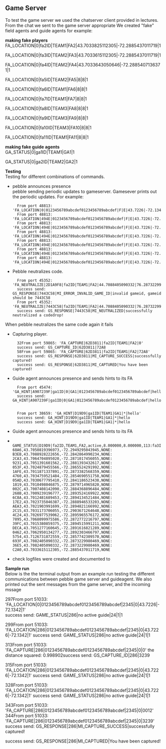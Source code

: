 ## Game Server ##
To test the game server we used the chatserver client provided in lectures. From the chat we sent to the game server appropriate 
We created "fake" field agents and guide agents for example:

**making fake players**
FA_LOCATION|0|fa2ID|TEAM1|FA2|43.7033825112305|-72.2885437011719|1  

FA_LOCATION|0|fa3ID|TEAM2|FA3|43.7033615112305|-72.2885437011719|1  

FA_LOCATION|0|fa4ID|TEAM2|FA4|43.7033643050646|-72.2885407136371|1  

FA_LOCATION|0|fa5ID|TEAM2|FA5|8|8|1  

FA_LOCATION|0|fa6ID|TEAM1|FA6|8|8|1  

FA_LOCATION|0|fa7ID|TEAM1|FA7|8|8|1  

FA_LOCATION|0|fa8ID|TEAM3|FA8|8|8|1  

FA_LOCATION|0|fa9ID|TEAM3|FA9|8|8|1  

FA_LOCATION|0|fa10ID|TEAM3|FA10|8|8|1  

FA_LOCATION|0|fa11ID|TEAM1|FA11|8|8|1


**making fake guide agents**  
GA_STATUS|0|ga1ID|TEAM1|GA1|1 
  
GA_STATUS|0|ga2ID|TEAM2|GA2|1

**Testing**  
Testing for different combinations of commands. 
 
* pebble announces presence  
pebble sending periodic updates to gameserver. Gamesever prints out the periodic updates. For example:  

		From port 48813: 'FA_LOCATION|0|0123456789abcdef0123456789abcdef|F|E|43.7226|-72.1342|1'
		From port 48813: 'FA_LOCATION|494E|0123456789abcdef0123456789abcdef|F|E|43.7226|-72.1342|1'  
		From port 48813: 'FA_LOCATION|494E|0123456789abcdef0123456789abcdef|F|E|43.7226|-72.1342|1'
		From port 48813: 'FA_LOCATION|494E|0123456789abcdef0123456789abcdef|F|E|43.7226|-72.1342|1'
		From port 48813: 'FA_LOCATION|494E|0123456789abcdef0123456789abcdef|F|E|43.7226|-72.1342|1'
		From port 48813: 'FA_LOCATION|494E|0123456789abcdef0123456789abcdef|F|E|43.7226|-72.1342|1'
		From port 48813: 'FA_LOCATION|494E|0123456789abcdef0123456789abcdef|F|E|43.7226|-72.1342|1'

* Pebble neutralizes code.
		
		From port 45352: 'FA_NEUTRALIZE|2D1A9F8|fa2ID|TEAM1|FA2|44.7088405090332|76.2873229980469|C2AO'
		success send: GS_RESPONSE|7443C58|MI_ERROR_INVALID_GAME_ID|invalid gameid, gameid should be 7443C58
		From port 45352: 'FA_NEUTRALIZE|7443C58|fa2ID|TEAM1|FA2|44.7088405090332|76.2873229980469|C2AO'
		success send: GS_RESPONSE|7443C58|MI_NEUTRALIZED|successfully neutralized a codedrop!  

When pebble neutralizes the same code again it fails

* Capturing player.
		
		32From port 59865: 'FA_CAPTURE|62D3811|fa2ID|TEAM1|FA2|0'
		success send: GS_CAPTURE_ID|62D3811|72A8
		58From port 59865: 'FA_CAPTURE|62D3811|fa2ID|TEAM1|FA2|72A8'
		success send: GS_RESPONSE|62D3811|MI_CAPTURE_SUCCESS|successfully captured!
		success send: GS_RESPONSE|62D3811|MI_CAPTURED|You have been captured!
		
* Guide agent announces presence and sends hints to its FA

		From port 45474: 'GA_HINT|A907239F|ga1ID|0|GA1|0123456789abcdef0123456789abcdef|hello'
		success send: GA_HINT|A907239F|ga1ID|0|GA1|0123456789abcdef0123456789abcdef|hello

		
		From port 38659: 'GA_HINT|D19D9|ga1ID|TEAM1|GA1|*|hello'
		success send: GA_HINT|D19D9|ga1ID|TEAM1|GA1|*|hello
		success send: GA_HINT|D19D9|ga1ID|TEAM1|GA1|*|hello

* Guide agent announces presence and sends hints to its FA
* 
		GAME_STATUS|D19D9|fa2ID,TEAM1,FA2,active,8.000000,8.000000,113:fa3ID,TEAM2,FA3,active,8.000000,8.000000,113:fa4ID,TEAM2,FA4,active,8.000000,8.000000,113:fa5ID,TEAM2,FA5,active,8.000000,8.000000,45:|: 68A6,43.7050819396973,-72.2949295043945,NONE: B3EB,43.7088928222656,-72.2842864990234,NONE: 2CA3,43.7064704895020,-72.2871017456055,NONE: 9231,43.7051391601562,-72.2881393432617,NONE: 053F,43.7024879455566,-72.2865524291992,NONE: 1AFE,43.7011871337891,-72.2873382568359,NONE: 4760,43.7034759521484,-72.2854690551758,NONE: 05AD,43.7030677795410,-72.2841186523438,NONE: 1819,43.7010498046875,-72.2879714965820,NONE: 002C,43.7007408142090,-72.2884368896484,NONE: 268B,43.7009239196777,-72.2893524169922,NONE: 6C8A,43.7012481689453,-72.2894134521484,NONE: 17E2,43.7023735046387,-72.2888946533203,NONE: AEA3,43.7021903991699,-72.2894821166992,NONE: 2C15,43.7031173706055,-72.2903671264648,NONE: 4C24,43.7026977539062,-72.2895965576172,NONE: 7895,43.7068099975586,-72.2872772216797,NONE: 39FC,43.7015380859375,-72.2894515991211,NONE: DECA,43.7051277160645,-72.2891616821289,NONE: 0462,43.7062950134277,-72.2892303466797,NONE: 5754,43.7126731872559,-72.2857742309570,NONE: 693F,43.7082405090332,-72.2873229980469,NONE: 36E5,43.7082405090332,-72.2873229980469,NONE: C2A0,43.7033615112305,-72.2885437011719,NONE
		
* check logfiles were created and documented to


**Sample run**  
Below is the the terminal output from an example run testing the different communications between pebble game server and guideagent. We also printed out the sent messages from the game server, and the incoming mssage

297From port 51033: 'FA_LOCATION|0|0123456789abcdef0123456789abcdef|2345|0|43.7226|-72.1342|1'  
success send: GAME_STATUS|286|no active guide|24|1|1

299From port 51033: 'FA_LOCATION|286|0123456789abcdef0123456789abcdef|2345|0|43.7226|-72.1342|1'
success send: GAME_STATUS|286|no active guide|24|1|1

313From port 51033: 'FA_CAPTURE|286|0123456789abcdef0123456789abcdef|2345|0|0'
the distance squared: 0.998902success send: GS_CAPTURE_ID|286|3239

315From port 51033: 'FA_LOCATION|286|0123456789abcdef0123456789abcdef|2345|0|43.7226|-72.1342|1'
success send: GAME_STATUS|286|no active guide|24|1|1

328From port 51033: 'FA_LOCATION|286|0123456789abcdef0123456789abcdef|2345|0|43.7226|-72.1342|1'
success send: GAME_STATUS|286|no active guide|24|1|1  


343From port 51033: 'FA_CAPTURE|286|0123456789abcdef0123456789abcdef|2345|0|0012'
344From port 51033: 'FA_CAPTURE|286|0123456789abcdef0123456789abcdef|2345|0|3239'
success send: GS_RESPONSE|286|MI_CAPTURE_SUCCESS|successfully captured!  

success send: GS_RESPONSE|286|MI_CAPTURED|You have been captured!
